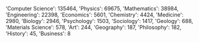 'Computer Science': 135464,
'Physics': 69675,
'Mathematics': 38984,
'Engineering': 22398,
'Economics': 5601,
'Chemistry': 4424,
'Medicine': 2980,
'Biology': 2946,
'Psychology': 1503,
'Sociology': 1417,
'Geology': 688,
'Materials Science': 578,
'Art': 244,
'Geography': 187,
'Philosophy': 182,
'History': 45,
'Business': 8